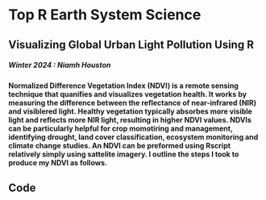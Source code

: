 # Top R Earth System Science  
## Visualizing Global Urban Light Pollution Using R
##### Winter 2024 : Niamh Houston


#### Normalized Difference Vegetation Index (NDVI) is a remote sensing technique that quanifies and visualizes vegetation health. It works by measuring the difference between the reflectance of near-infrared (NIR) and visiblered light. Healthy vegetation typically absorbes more visible light and reflects more NIR light, resulting in higher NDVI values. NDVIs can be particularly helpful for crop momotiring and management, identifying drought, land cover classification, ecosystem monitoring and climate change studies. An NDVI can be preformed using Rscript relatively simply using sattelite imagery. I outline the steps I took to produce my NDVI as follows. 
## Code
